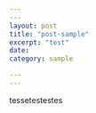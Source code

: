 ```yaml
---
​---
layout: post
title: "post-sample"
excerpt: "test"
date: 
category: sample

​---
---
```


tessetestestes